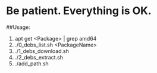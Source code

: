# Be patient. Everything is OK.
##Usage:
1. apt get \<Package\> | grep amd64
2. ./0_debs_list.sh \<PackageName\>
3. ./1_debs_download.sh
4. ./2_debs_extract.sh
5. ./add_path.sh
